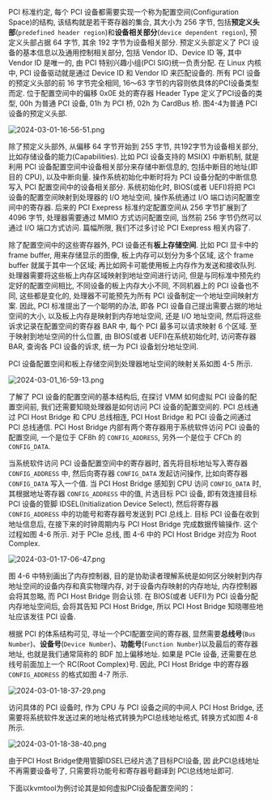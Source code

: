 
PCI 标准约定, 每个 PCI 设备都需要实现一个称为配置空间(Configuration Space)的结构, 该结构就是若干寄存器的集合, 其大小为 256 字节, 包括**预定义头部**(`predefined header region`)和**设备相关部分**(`device dependent region`), 预定义头部占据 64 字节, 其余 192 字节为设备相关部分. 预定义头部定义了 PCI 设备的基本信息以及通用控制相关部分, 包括 Vendor ID、Device ID 等, 其中 Vendor ID 是唯一的, 由 PCI 特别兴趣小组(PCI SIG)统一负责分配. 在 Linux 内核中, PCI 设备驱动就是通过 Device ID 和 Vendor ID 来匹配设备的. 所有 PCI 设备的预定义头部的前 16 字节完全相同, 16～63 字节的内容则依具体的PCI设备类型而定. 位于配置空间中的偏移 0x0E 处的寄存器 Header Type 定义了PCI设备的类型, 00h 为普通 PCI 设备, 01h 为 PCI 桥, 02h 为 CardBus 桥. 图4-4为普通 PCI 设备的预定义头部.

![2024-03-01-16-56-51.png](./images/2024-03-01-16-56-51.png)

除了预定义头部外, 从偏移 64 字节开始到 255 字节, 共192字节为设备相关部分, 比如存储设备的能力(Capabilities). 比如 PCI 设备支持的 MSI(X) 中断机制, 就是利用 PCI 设备配置空间中设备相关部分来存储中断信息的, 包括中断目的地址(即目的 CPU), 以及中断向量. 操作系统初始化中断时将为 PCI 设备分配的中断信息写入 PCI 配置空间中的设备相关部分. 系统初始化时, BIOS(或者 UEFI)将把 PCI 设备的配置空间映射到处理器的 I/O 地址空间, 操作系统通过 I/O 端口访问配置空间中的寄存器. 后来的 PCI Exepress 标准约定配置空间从 256 字节扩展到了 4096 字节, 处理器需要通过 MMIO 方式访问配置空间, 当然前 256 字节仍然可以通过 I/O 端口方式访问. 篇幅所限, 我们不过多讨论 PCI Exepress 相关内容了.

除了配置空间中的这些寄存器外, PCI 设备还有**板上存储空间**. 比如 PCI 显卡中的 frame buffer, 用来存储显示的图像, 板上内存可以划分为多个区域, 这个 frame buffer 就属于其中一个区域; 再比如网卡可能使用板上内存作为发送和接收队列. 处理器需要将这些板上内存区域映射到地址空间进行访问, 但是与同标准中预先约定好的配置空间相比, 不同设备的板上内存大小不同, 不同机器上的 PCI 设备也不同, 这些都是变化的, 处理器不可能预先为所有 PCI 设备制定一个地址空间映射方案. 因此, PCI 标准提出了一个聪明的办法, 即各 PCI 设备自己提出需要占据的地址空间的大小, 以及板上内存是映射到内存地址空间, 还是 I/O 地址空间, 然后将这些诉求记录在配置空间的寄存器 BAR 中, 每个 PCI 最多可以请求映射 6 个区域. 至于映射到地址空间的什么位置, 由 BIOS(或者 UEFI)在系统初始化时, 访问寄存器 BAR, 查询各 PCI 设备的诉求, 统一为 PCI 设备划分地址空间.

PCI 设备配置空间和板上存储空间到处理器地址空间的映射关系如图 4-5 所示.

![2024-03-01_16-59-13.png](./images/2024-03-01_16-59-13.png)

了解了 PCI 设备的配置空间的基本结构后, 在探讨 VMM 如何虚拟 PCI 设备的配置空间前, 我们还需要知晓处理器是如何访问 PCI 设备的配置空间的. PCI 总线通过 PCI Host Bridge 和 CPU 总线相连, PCI Host Bridge 和 PCI 设备之间通过 PCI 总线通信. PCI Host Bridge 内部有两个寄存器用于系统软件访问 PCI 设备的配置空间, 一个是位于 CF8h 的 `CONFIG_ADDRESS`, 另外一个是位于 CFCh 的 `CONFIG_DATA`.

当系统软件访问 PCI 设备配置空间中的寄存器时, 首先将目标地址写入寄存器 `CONFIG_ADDRESS` 中, 然后向寄存器 `CONFIG_DATA` 发起访问操作, 比如向寄存器 `CONFIG_DATA` 写入一个值. 当 PCI Host Bridge 感知到 CPU 访问 `CONFIG_DATA` 时, 其根据地址寄存器 `CONFIG_ADDRESS` 中的值, 片选目标 PCI 设备, 即有效连接目标 PCI 设备的管脚 IDSEL(Initialization Device Select), 然后将寄存器 `CONFIG_ADDRESS` 中的功能号和寄存器号发送到 PCI 总线上. 目标 PCI 设备在收到地址信息后, 在接下来的时钟周期内与 PCI Host Bridge 完成数据传输操作. 这个过程如图 4-6 所示. 对于 PCIe 总线, 图 4-6 中的 PCI Host Bridge 对应为 Root Complex.

![2024-03-01-17-06-47.png](./images/2024-03-01-17-06-47.png)

图 4-6 中特别画出了内存控制器, 目的是协助读者理解系统是如何区分映射到内存地址空间的设备内存和真实物理内存, 对于设备内存映射的内存地址, 内存控制器会将其忽略, 而 PCI Host Bridge 则会认领. 在 BIOS(或者 UEFI)为 PCI 设备分配内存地址空间后, 会将其告知 PCI Host Bridge, 所以 PCI Host Bridge 知晓哪些地址应该发往 PCI 设备.

根据 PCI 的体系结构可见, 寻址一个PCI配置空间的寄存器, 显然需要**总线号**(`Bus Number`)、**设备号**(`Device Number`)、**功能号**(`Function Number`)以及最后的寄存器地址, 也就是我们通常简称的 BDF 加上偏移地址. 如果是 PCIe 设备, 还需要在总线号前面加上一个 RC(Root Complex)号. 因此, PCI Host Bridge 中的寄存器 `CONFIG_ADDRESS` 的格式如图 4-7 所示.

![2024-03-01-18-37-29.png](./images/2024-03-01-18-37-29.png)

访问具体的 PCI 设备时, 作为 CPU 与 PCI 设备之间的中间人 PCI Host Bridge, 还需要将系统软件发送过来的地址格式转换为PCI总线地址格式, 转换方式如图 4-8 所示.

![2024-03-01-18-38-40.png](./images/2024-03-01-18-38-40.png)

由于PCI Host Bridge使用管脚IDSEL已经片选了目标PCI设备, 因
此PCI总线地址不再需要设备号了, 只需要将功能号和寄存器号翻译到
PCI总线地址即可.

下面以kvmtool为例讨论其是如何虚拟PCI设备配置空间的：